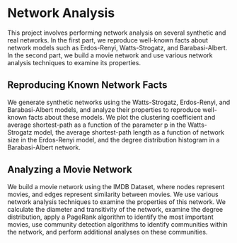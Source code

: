 # Network Analysis
This project involves performing network analysis on several synthetic and real networks. In the first part, we reproduce well-known facts about network models such as Erdos-Renyi, Watts-Strogatz, and Barabasi-Albert. In the second part, we build a movie network and use various network analysis techniques to examine its properties.

## Reproducing Known Network Facts
We generate synthetic networks using the Watts-Strogatz, Erdos-Renyi, and Barabasi-Albert models, and analyze their properties to reproduce well-known facts about these models. We plot the clustering coefficient and average shortest-path as a function of the parameter p in the Watts-Strogatz model, the average shortest-path length as a function of network size in the Erdos-Renyi model, and the degree distribution histogram in a Barabasi-Albert network.

## Analyzing a Movie Network
We build a movie network using the IMDB Dataset, where nodes represent movies, and edges represent similarity between movies. We use various network analysis techniques to examine the properties of this network. We calculate the diameter and transitivity of the network, examine the degree distribution, apply a PageRank algorithm to identify the most important movies, use community detection algorithms to identify communities within the network, and perform additional analyses on these communities.
